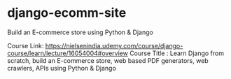 # django-ecomm-site
Build an E-commerce store using Python &amp; Django

Course Link: https://nielsenindia.udemy.com/course/django-course/learn/lecture/16054004#overview
Course Title : Learn Django from scratch, build an E-commerce store, web based PDF generators, web crawlers, APIs using Python & Django
